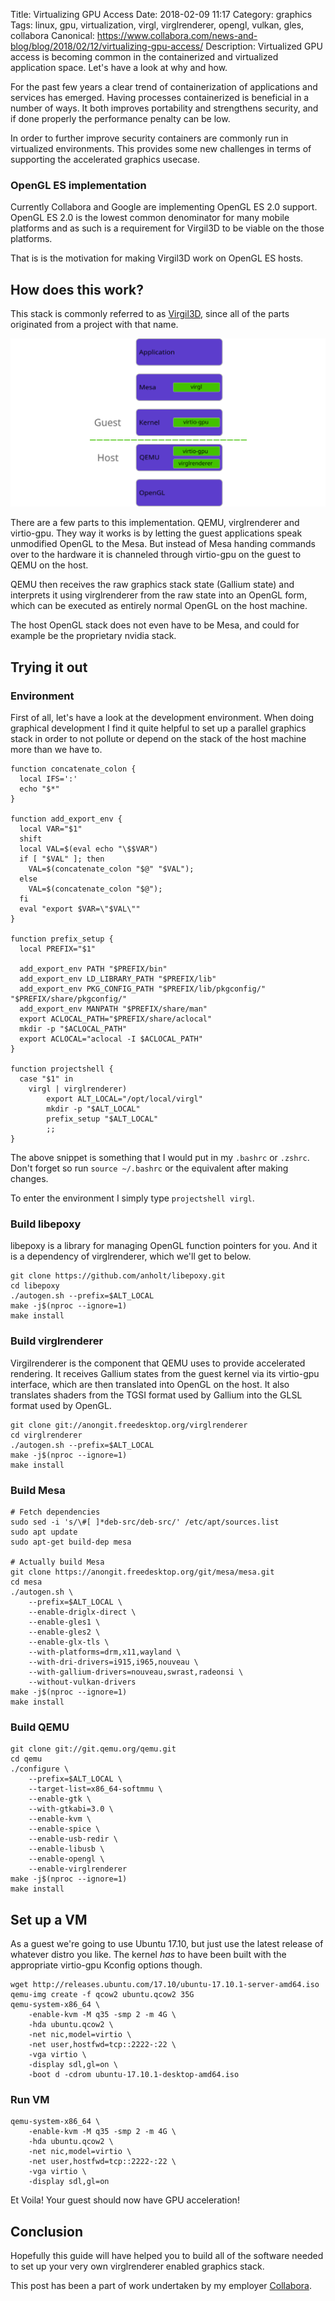 Title: Virtualizing GPU Access
Date: 2018-02-09 11:17
Category: graphics
Tags: linux, gpu, virtualization, virgl, virglrenderer, opengl, vulkan, gles, collabora
Canonical: https://www.collabora.com/news-and-blog/blog/2018/02/12/virtualizing-gpu-access/
Description: Virtualized GPU access is becoming common in the containerized and virtualized application space. Let's have a look at why and how.

For the past few years a clear trend of containerization of applications
and services has emerged. Having processes containerized is beneficial
in a number of ways. It both improves portability and strengthens security,
and if done properly the performance penalty can be low.

In order to further improve security containers are commonly run in
virtualized environments. This provides some new challenges in terms
of supporting the accelerated graphics usecase.

### OpenGL ES implementation
Currently Collabora and Google are implementing OpenGL ES 2.0
support. OpenGL ES 2.0 is the lowest common denominator for many mobile
platforms and as such is a requirement for Virgil3D to be viable on
the those platforms.

That is is the motivation for making Virgil3D work on OpenGL ES hosts.

## How does this work?
This stack is commonly referred to as [Virgil3D](https://virgil3d.github.io/), since all of the parts originated from a project with that name.

[![Alt text](/images/2018-02-09_virgl.svg "Virtualized OpenGL Stack")
](/images/2018-02-09_virgl.svg)

There are a few parts to this implementation.
QEMU, virglrenderer and virtio-gpu. They way it works is by letting the guest
applications speak unmodified OpenGL to the Mesa. But instead of Mesa handing
commands over to the hardware it is channeled through virtio-gpu on the guest
to QEMU on the host.

QEMU then receives the raw graphics stack state (Gallium state) and interprets
it using virglrenderer from the raw state into an OpenGL form, which can be
executed as entirely normal OpenGL on the host machine.

The host OpenGL stack does not even have to be Mesa, and could for example
be the proprietary nvidia stack.

## Trying it out
### Environment

First of all, let's have a look at the development environment.
When doing graphical development I find it quite helpful to set
up a parallel graphics stack in order to not pollute or depend on
the stack of the host machine more than we have to.

    function concatenate_colon {
      local IFS=':'
      echo "$*"
    }

    function add_export_env {
      local VAR="$1"
      shift
      local VAL=$(eval echo "\$$VAR")
      if [ "$VAL" ]; then
        VAL=$(concatenate_colon "$@" "$VAL");
      else
        VAL=$(concatenate_colon "$@");
      fi
      eval "export $VAR=\"$VAL\""
    }

    function prefix_setup {
      local PREFIX="$1"

      add_export_env PATH "$PREFIX/bin"
      add_export_env LD_LIBRARY_PATH "$PREFIX/lib"
      add_export_env PKG_CONFIG_PATH "$PREFIX/lib/pkgconfig/" "$PREFIX/share/pkgconfig/"
      add_export_env MANPATH "$PREFIX/share/man"
      export ACLOCAL_PATH="$PREFIX/share/aclocal"
      mkdir -p "$ACLOCAL_PATH"
      export ACLOCAL="aclocal -I $ACLOCAL_PATH"
    }

    function projectshell {
      case "$1" in
        virgl | virglrenderer)
        	export ALT_LOCAL="/opt/local/virgl"
        	mkdir -p "$ALT_LOCAL"
    		prefix_setup "$ALT_LOCAL"
    		;;
    }

The above snippet is something that I would put in my `.bashrc` or `.zshrc`.
Don't forget so run `source ~/.bashrc` or the equivalent after making changes.

To enter the environment I simply type `projectshell virgl`.

### Build libepoxy

libepoxy is a library for managing OpenGL function pointers for you.
And it is a dependency of virglrenderer, which we'll get to below.

    git clone https://github.com/anholt/libepoxy.git
    cd libepoxy
    ./autogen.sh --prefix=$ALT_LOCAL
    make -j$(nproc --ignore=1)
    make install

### Build virglrenderer

Virgilrenderer is the component that QEMU uses to provide
accelerated rendering.
It receives Gallium states from the guest kernel
via its virtio-gpu interface, which are then translated
into OpenGL on the host. It also translates shaders from the
TGSI format used by Gallium into the GLSL format used by OpenGL.

    git clone git://anongit.freedesktop.org/virglrenderer
    cd virglrenderer
    ./autogen.sh --prefix=$ALT_LOCAL
    make -j$(nproc --ignore=1)
    make install

### Build Mesa
    # Fetch dependencies
    sudo sed -i 's/\#[ ]*deb-src/deb-src/' /etc/apt/sources.list
    sudo apt update
    sudo apt-get build-dep mesa

    # Actually build Mesa
    git clone https://anongit.freedesktop.org/git/mesa/mesa.git
    cd mesa
    ./autogen.sh \
        --prefix=$ALT_LOCAL \
        --enable-driglx-direct \
        --enable-gles1 \
        --enable-gles2 \
        --enable-glx-tls \
        --with-platforms=drm,x11,wayland \
        --with-dri-drivers=i915,i965,nouveau \
        --with-gallium-drivers=nouveau,swrast,radeonsi \
        --without-vulkan-drivers
    make -j$(nproc --ignore=1)
    make install


### Build QEMU

    git clone git://git.qemu.org/qemu.git
    cd qemu
    ./configure \
        --prefix=$ALT_LOCAL \
        --target-list=x86_64-softmmu \
        --enable-gtk \
        --with-gtkabi=3.0 \
        --enable-kvm \
        --enable-spice \
        --enable-usb-redir \
        --enable-libusb \
        --enable-opengl \
        --enable-virglrenderer
    make -j$(nproc --ignore=1)
    make install

## Set up a VM

As a guest we're going to use Ubuntu 17.10, but just use the latest
release of whatever distro you like. The kernel _has_ to have been
built with the appropriate virtio-gpu Kconfig options though.

    wget http://releases.ubuntu.com/17.10/ubuntu-17.10.1-server-amd64.iso
    qemu-img create -f qcow2 ubuntu.qcow2 35G
    qemu-system-x86_64 \
        -enable-kvm -M q35 -smp 2 -m 4G \
        -hda ubuntu.qcow2 \
        -net nic,model=virtio \
        -net user,hostfwd=tcp::2222-:22 \
        -vga virtio \
        -display sdl,gl=on \
        -boot d -cdrom ubuntu-17.10.1-desktop-amd64.iso

### Run VM

    qemu-system-x86_64 \
    	-enable-kvm -M q35 -smp 2 -m 4G \
    	-hda ubuntu.qcow2 \
    	-net nic,model=virtio \
    	-net user,hostfwd=tcp::2222-:22 \
    	-vga virtio \
    	-display sdl,gl=on

Et Voila! Your guest should now have GPU acceleration!

## Conclusion
Hopefully this guide will have helped you to build all of the software needed to
set up your very own virglrenderer enabled graphics stack.

This post has been a part of work undertaken by my employer [Collabora](http://www.collabora.com).
